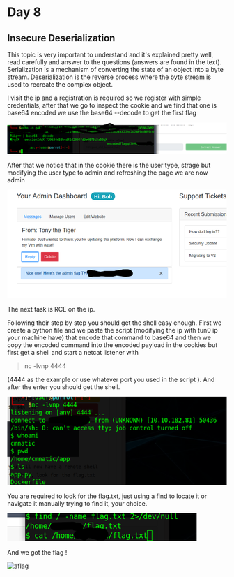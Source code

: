 # Day 8
## Insecure Deserialization

This topic is very important to understand and it's explained pretty well, read carefully and answer to the questions (answers are found in the text). 
Serialization is a mechanism of converting the state of an object into a byte stream. 
Deserialization is the reverse process where the byte stream is used to recreate the complex object.

I visit the ip and a registration is required so we register with simple credentials, after that we go to inspect the cookie and we find that one is base64 encoded we use the base64 --decode
to get the first flag

![](images/day8/decode.png "decode")

After that we notice that in the cookie there is the user type, strage but modifying the user type to admin and refreshing the page we are now admin

![](images/day8/admin.png "admin")

The next task is RCE on the ip. 


Following their step by step you should get the shell easy enough. First we create a python file and we paste the script (modifying the ip with tun0 ip your machine have)
that encode that command to base64 and then we copy the 
encoded command into the encoded payload in the cookies but first get a shell and start a netcat listener with 

> nc -lvnp 4444

(4444 as the example or use whatever port you used in the script ). And after the enter you should get the shell. 
 
 ![](images/day8/nc.png "shell")
 
 
 You are required to look for the flag.txt, just using a find to locate it or navigate it manually trying to find it, your choice.
 
 ![](images/day8/find.png "fnd")
 
 And we got the flag !
 
 ![](images/day8/flag.png "aflag")
